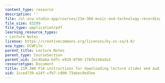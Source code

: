 ```yaml
---
content_type: resource
description: ''
file: /ol-ocw-studio-app/courses/21m-380-music-and-technology-recording-techniques-and-audio-production-fall-2016/1cced739e24fcfb7c90073abec9ed3ee_MIT21M_380F16_lec_instructions.pdf
file_size: 83299
file_type: application/pdf
learning_resource_types:
- Lecture Notes
license: https://creativecommons.org/licenses/by-nc-sa/4.0/
ocw_type: OCWFile
parent_title: Lecture Notes
parent_type: CourseSection
parent_uid: 2ec4ba6a-bdfc-e929-0799-1f8fb1b9ada3
resourcetype: Document
title: 21M.380 F16 instructions for downloading lecture slides and audio samples
uid: 1cced739-e24f-cfb7-c900-73abec9ed3ee
---
```

